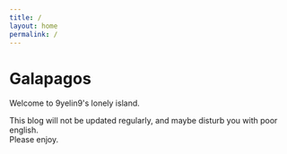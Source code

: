 ```yaml
---
title: /
layout: home
permalink: /
---
```


# Galapagos
  
Welcome to 9yelin9's lonely island.  
  
This blog will not be updated regularly, and maybe disturb you with poor english.  
Please enjoy.
